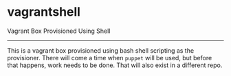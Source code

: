 vagrantshell
============

Vagrant Box Provisioned Using Shell

---

This is a vagrant box provisioned using bash shell scripting as the provisioner.
There will come a time when `puppet` will be used, but before that happens, work
needs to be done. That will also exist in a different repo.
